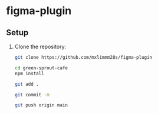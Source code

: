 # figma-plugin

## Setup
1. Clone the repository:
   ```bash
   git clone https://github.com/mxlimmm28s/figma-plugin

   cd green-sprout-cafe
   npm install

   git add .

   git commit -m

   git push origin main
